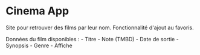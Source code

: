 # Cinema App

Site pour retrouver des films par leur nom. Fonctionnalité d'ajout au favoris.

Données du film disponibles : - Titre - Note (TMBD) - Date de sortie - Synopsis - Genre - Affiche
